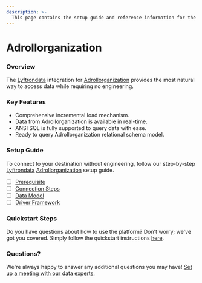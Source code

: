 ```yaml
---
description: >-
  This page contains the setup guide and reference information for the Adrollorganization source connector.
---
```


# Adrollorganization

### Overview

The [Lyftrondata](https://www.lyftrondata.com/) integration for [Adrollorganization](nan) provides the most natural way to access data while requiring no engineering.

### Key Features

* Comprehensive incremental load mechanism.
* Data from Adrollorganization is available in real-time.&#x20;
* ANSI SQL is fully supported to query data with ease.
* Ready to query Adrollorganization relational schema model.

### Setup Guide

To connect to your destination without engineering, follow our step-by-step [Lyftrondata](https://www.lyftrondata.com/)  [Adrollorganization](nan) setup guide.

* [ ] [Prerequisite](prerequisite.md)
* [ ] [Connection Steps](connection-steps.md)
* [ ] [Data Model](data-model/erd.md)
* [ ] [Driver Framework](driver-framework/)

### Quickstart Steps

Do you have questions about how to use the platform? Don't worry; we've got you covered. Simply follow the quickstart instructions [here](../README.md).

### Questions? <a href="#questions" id="questions"></a>

We're always happy to answer any additional questions you may have! [Set up a meeting with our data experts.](https://www.lyftrondata.com/book-a-meeting/)

